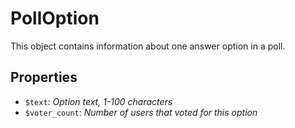 # PollOption	

This object contains information about one answer option in a poll.	

## Properties	

- `$text`: _Option text, 1-100 characters_
- `$voter_count`: _Number of users that voted for this option_

